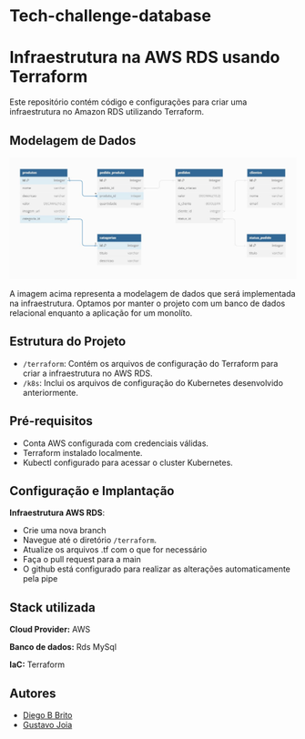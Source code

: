 # Tech-challenge-database

# Infraestrutura na AWS RDS usando Terraform

Este repositório contém código e configurações para criar uma infraestrutura no Amazon RDS utilizando Terraform.

## Modelagem de Dados

![Modelagem de Dados](https://github.com/Diegobbrito/tech-challenge-database/blob/main/Modelagem_BD.jpg?raw=true)

A imagem acima representa a modelagem de dados que será implementada na infraestrutura.
Optamos por manter o projeto com um banco de dados relacional enquanto a aplicação for um monolíto. 

## Estrutura do Projeto

- `/terraform`: Contém os arquivos de configuração do Terraform para criar a infraestrutura no AWS RDS.
- `/k8s`: Inclui os arquivos de configuração do Kubernetes desenvolvido anteriormente.

## Pré-requisitos

- Conta AWS configurada com credenciais válidas.
- Terraform instalado localmente.
- Kubectl configurado para acessar o cluster Kubernetes.

## Configuração e Implantação

 **Infraestrutura AWS RDS**:
   - Crie uma nova branch
   - Navegue até o diretório `/terraform`.
   - Atualize os arquivos .tf com o que for necessário
   - Faça o pull request para a main
   - O github está configurado para realizar as alterações automaticamente pela pipe

## Stack utilizada
**Cloud Provider:** AWS

**Banco de dados:** Rds MySql

**IaC:** Terraform


## Autores

- [Diego B Brito](https://github.com/Diegobbrito)
- [Gustavo Joia](https://github.com/GustavoJoiaP)
